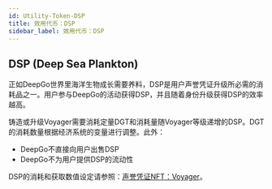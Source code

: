 ```yaml
---
id: Utility-Token-DSP
title: 效用代币：DSP
sidebar_label: 效用代币：DSP
---
```


## DSP (Deep Sea Plankton)
正如DeepGo世界里海洋生物成长需要养料，DSP是用户声誉凭证升级所必需的消耗品之一。用户参与DeepGo的活动获得DSP，并且随着身份升级获得DSP的效率越高。

铸造或升级Voyager需要消耗定量DGT和消耗量随Voyager等级递增的DSP。DGT的消耗数量根据经济系统的变量进行调整。此外：
- DeepGo不直接向用户出售DSP
- DeepGo不为用户提供DSP的流动性

DSP的消耗和获取数值设定请参照：[声誉凭证NFT：Voyager](https://deepgolab.github.io/docs/zh/docs/Reputation-NFT-Voyager)。
